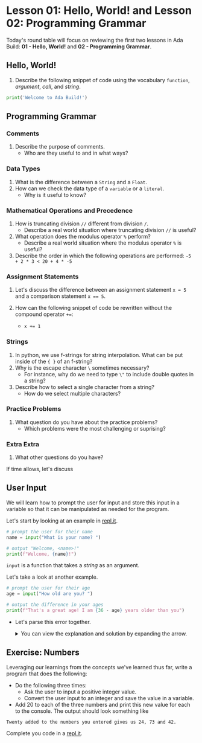 # Lesson 01: Hello, World! and Lesson 02: Programming Grammar

Today's round table will focus on reviewing the first two lessons in Ada Build: **01 - Hello, World!** and **02 - Programming Grammar**.

## Hello, World!

1. Describe the following snippet of code using the vocabulary `function`, *argument*, *call*, and *string*.

```python
print('Welcome to Ada Build!')
```

## Programming Grammar

### Comments
1. Describe the purpose of comments. 
    - Who are they useful to and in what ways?
    
### Data Types

1. What is the difference between a `String` and a `Float`.
1. How can we check the data type of a `variable` or a `literal`.
    - Why is it useful to know?

### Mathematical Operations and Precedence

1. How is truncating division `//` different from division `/`. 
    - Describe a real world situation where truncating division `//` is useful?
1. What operation does the modulus operator `%` perform?
    - Describe a real world situation where the modulus operator `%` is useful?
1. Describe the order in which the following operations are performed:
    `-5 + 2 * 3 < 20 + 4 * -5`

### Assignment Statements

1. Let's discuss the difference between an assignment statement `x = 5` and a comparison statement `x == 5`.

1. How can the following snippet of code be rewritten without the compound operator `+=`:
     - `x += 1`

### Strings

1. In python, we use f-strings for string interpolation. What can be put inside of the `{ }` of an f-string?
1. Why is the escape character `\` sometimes necessary? 
    * For instance, why do we need to type `\"` to include double quotes in a string?
1. Describe how to select a single character from a string?
    * How do we select multiple characters?

### Practice Problems

1. What question do you have about the practice problems?
    - Which problems were the most challenging or suprising?

### Extra Extra

1. What other questions do you have?


If time allows, let's discuss

## User Input

We will learn how to prompt the user for input and store this input in a variable so that it can be manipulated as needed for the program.

Let's start by looking at an example in [repl.it](https://repl.it).

```python
# prompt the user for their name
name = input("What is your name? ")

# output "Welcome, <name>!" 
print(f"Welcome, {name}!")
```

`input` is a function that takes a _string_ as an argument. 

Let's take a look at another example.

```python
# prompt the user for their age
age = input("How old are you? ")

# output the difference in your ages 
print(f"That's a great age! I am {36 - age} years older than you")
```
* Let's parse this error together.

    <details><summary>You can view the explanation and solution by expanding the arrow.</summary>
    
    ```
    Traceback (most recent call last):
    File "main.py", line 5, in <module>
        print(f"That's a great age! I am {36 - age} years older than you")
    TypeError: unsupported operand type(s) for -: 'int' and 'str'
    ```

    There's a `TypeError`. Specically the operand `-` can't be used with an `int` and a `str`.  

    Our next step in figuring out our bug is to check what type our variables are. We will see that `age` is a _string_. This is because the _input_ function alwasys returns a _string_.

    We can conver an _int_ to a _string_ using the function `int`.
    Similarly we can convert a _string_ to an _int_ using the function `str`.


    A bug free program looks like this that behaves as intended:

    ```python
    # prompt the user for their age
    age = input("How old are you? ")

    # convert age to an int
    age = int(age)

    # output the difference in your ages 
    print(f"That's a great age! I am {36 - age} years older than you")
    ```

    </details>

## Exercise: Numbers

Leveraging our learnings from the concepts we've learned thus far, write a program that does the following:

* Do the following three times:
    * Ask the user to input a positive integer value.
    * Convert the user input to an integer and save the value in a variable.
* Add 20 to each of the three numbers and print this new value for each to the console. The output should look something like 

`Twenty added to the numbers you entered gives us 24, 73 and 42.`

Complete you code in a [repl.it](https://repl.it).

